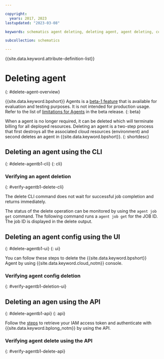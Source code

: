 ```yaml
---

copyright:
  years: 2017, 2023
lastupdated: "2023-03-08"

keywords: schematics agent deleting, deleting agent, agent deleting, command-line, api, ui

subcollection: schematics

---
```


{{site.data.keyword.attribute-definition-list}}

# Deleting agent
{: #delete-agent-overview}

{{site.data.keyword.bpshort}} Agents is a [beta-1 feature](/docs/schematics?topic=schematics-agent-beta-limitations) that is available for evaluation and testing purposes. It is not intended for production usage. Refer to the list of [limitations for Agents](/docs/schematics?topic=schematics-agent-beta-limitations#sc-agent-beta-limitation) in the beta release.
{: beta}

When a agent is no longer required, it can be deleted which will terminate billing for all deployed resources. Deleting an agent is a two-step process that first destroys all the associated cloud resources (environment) and second deletes an agent in {{site.data.keyword.bpshort}}.
{: shortdesc}

## Deleting an agent using the CLI
{: #delete-agentb1-cli}
{: cli}

### Verifying an agent deletion 
{: #verify-agentb1-delete-cli}

The delete CLI command does not wait for successful job completion and returns immediately. 

The status of the delete operation can be monitored by using the `agent job get` command. The following command runs a `agent job get` for the JOB ID. The job ID is displayed in the delete output. 

## Deleting an agent config using the UI 
{: #delete-agentb1-ui}
{: ui}

You can follow these steps to delete the {{site.data.keyword.bpshort}} Agent by using {{site.data.keyword.cloud_notm}} console.

### Verifying agent config deletion 
{: #verify-agentb1-deletion-ui}

## Deleting an agen using the API
{: #delete-agentb1-api}
{: api}

Follow the [steps](/docs/schematics?topic=schematics-setup-api#cs_api) to retrieve your IAM access token and authenticate with {{site.data.keyword.bplong_notm}} by using the API. 

### Verifying agent delete using the API
{: #verify-agentb1-delete-api}
